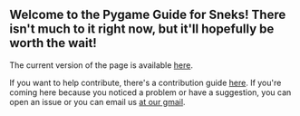 Welcome to the Pygame Guide for Sneks!
There isn't much to it right now, but it'll hopefully be worth the wait!
---
The current version of the page is available [here](https://pygame-guide-for-sneks.github.io/).

If you want to help contribute, there's a contribution guide [here](./documentation/contributing.md). If you're coming here because you noticed a problem or have a suggestion, you can open an issue or you can email us [at our gmail](mailto:pygameguide@gmail.com).